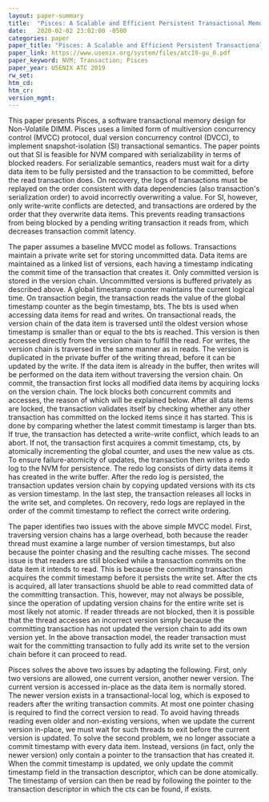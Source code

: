 ```yaml
---
layout: paper-summary
title:  "Pisces: A Scalable and Efficient Persistent Transactional Memory"
date:   2020-02-02 23:02:00 -0500
categories: paper
paper_title: "Pisces: A Scalable and Efficient Persistent Transactional Memory"
paper_link: https://www.usenix.org/system/files/atc19-gu_0.pdf
paper_keyword: NVM; Transaction; Pisces
paper_year: USENIX ATC 2019
rw_set:
htm_cd:
htm_cr:
version_mgmt:
---
```


This paper presents Pisces, a software transactional memory design for Non-Volatile DIMM. Pisces uses a limited form
of multiversion concurrency control (MVCC) protocol, dual version concurrency control (DVCC), to implement snapshot-isolation
(SI) transactional semantics. The paper points out that SI is feasible for NVM compared with serializability in terms of 
blocked readers. For serializable semantics, readers must wait for a dirty data item to be fully persisted and the transaction 
to be committed, before the read transaction does. On recovery, the logs of transactions must be replayed on the order 
consistent with data dependencies (also transaction's serialization order) to avoid incorrectly overwriting a value. 
For SI, however, only write-write conflicts are detected, and transactions are ordered by the order that they overwrite
data items. This prevents reading transactions from being blocked by a pending writing transaction it reads from, which
decreases transaction commit latency.

The paper assumes a baseline MVCC model as follows. Transactions maintain a private write set for storing uncommitted data.
Data items are maintained as a linked list of versions, each having a timestamp indicating the commit time of the transaction
that creates it. Only committed version is stored in the version chain. Uncommitted versions is buffered privately as described
above. A global timestamp counter maintains the current logical time. On transaction begin, the transaction reads the value 
of the global timestamp counter as the begin timestamp, bts. The bts is used when accessing data items for read and writes. 
On transactional reads, the version chain of the data item is traversed until the oldest version whose timestamp is smaller than
or equal to the bts is reached. This version is then accessed directly from the version chain to fulfill the read. For writes,
the version chain is traversed in the same manner as in reads. The version is duplicated in the private buffer of the writing
thread, before it can be updated by the write. If the data item is already in the buffer, then writes will be performed
on the data item without traversing the version chain. On commit, the transaction first locks all modified data items by
acquiring locks on the version chain. The lock blocks both concurrent commits and accesses, the reason of which will be 
explained below. After all data items are locked, the transaction validates itself by checking whether any other transaction
has committed on the locked items since it has started. This is done by comparing whether the latest commit timestamp
is larger than bts. If true, the transaction has detected a write-write conflict, which leads to an abort. If not, the 
transaction first acquires a commit timestamp, cts, by atomically incrementing the global counter, and uses the new value 
as cts. To ensure failure-atomicity of updates, the transaction then writes a redo log to the NVM for persistence. The 
redo log consists of dirty data items it has created in the write buffer. After the redo log is persisted, the transaction
updates version chain by copying updated versions with its cts as version timestamp. In the last step, the transaction
releases all locks in the write set, and completes. On recovery, redo logs are replayed in the order of the commit timestamp
to reflect the correct write ordering.

The paper identifies two issues with the above simple MVCC model. First, traversing version chains has a large overhead,
both because the reader thread must examine a large number of version timestamps, but also because the pointer chasing 
and the resulting cache misses. The second issue is that readers are still blocked while a transaction commits on the 
data item it intends to read. This is because the committing transaction acquires the commit timestamp before it persists
the write set. After the cts is acquired, all later transactions shuold be able to read committed data of the committing 
transaction. This, however, may not always be possible, since the operation of updating version chains for the entire 
write set is most likely not atomic. If reader threads are not blocked, then it is possible that the thread accesses
an incorrect version simply because the committing transaction has not updated the version chain to add its own version 
yet. In the above transaction model, the reader transaction must wait for the committing transaction to fully add its 
write set to the version chain before it can proceed to read.

Pisces solves the above two issues by adapting the following. First, only two versions are allowed, one current version,
another newer version. The current version is accessed in-place as the data item is normally stored. The newer version exists
in a transactional-local log, which is exposed to readers after the writing transaction commits. At most one pointer chasing
is required to find the correct version to read. To avoid having threads reading even older and non-existing versions,
when we update the current version in-place, we must wait for such threads to exit before the current version is updated.
To solve the second problem, we no longer associate a commit timestamp with every data item. Instead, versions (in fact,
only the newer version) only contain a pointer to the transaction that has created it. When the commit timestamp is updated,
we only update the commit timestamp field in the transaction descriptor, which can be done atomically. The timestamp of 
version can then be read by following the pointer to the transaction descriptor in which the cts can be found, if exists.